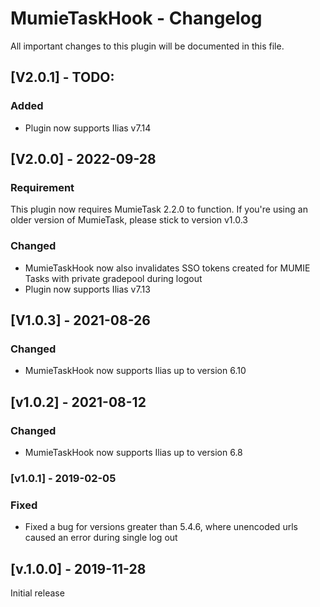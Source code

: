 # MumieTaskHook - Changelog

All important changes to this plugin will be documented in this file.
## [V2.0.1] - TODO:
### Added
- Plugin now supports Ilias v7.14 

## [V2.0.0] - 2022-09-28
### Requirement
This plugin now requires MumieTask 2.2.0 to function. If you're using an older version of MumieTask, please stick to version v1.0.3 

### Changed
- MumieTaskHook now also invalidates SSO tokens created for MUMIE Tasks with private gradepool during logout
- Plugin now supports Ilias v7.13
  
## [V1.0.3] - 2021-08-26
### Changed
- MumieTaskHook now supports Ilias up to version 6.10

## [v1.0.2] - 2021-08-12
### Changed
- MumieTaskHook now supports Ilias up to version 6.8

### [v1.0.1] - 2019-02-05

### Fixed
- Fixed a bug for versions greater than 5.4.6, where unencoded urls caused an error during single log out

## [v.1.0.0] - 2019-11-28
Initial release
